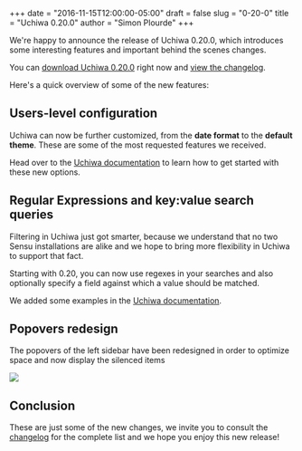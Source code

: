 +++
date = "2016-11-15T12:00:00-05:00"
draft = false
slug = "0-20-0"
title = "Uchiwa 0.20.0"
author = "Simon Plourde"
+++

We're happy to announce the release of Uchiwa 0.20.0, which introduces some
interesting features and important behind the scenes changes.

You can [download Uchiwa 0.20.0](https://uchiwa.io/#/download) right now and
[view the changelog](https://github.com/sensu/uchiwa/blob/master/CHANGELOG.md#0200-2016-11-14).

Here's a quick overview of some of the new features:

## Users-level configuration
Uchiwa can now be further customized, from the **date format** to the **default
theme**. These are some of the most requested features we received.

Head over to the
[Uchiwa documentation](https://docs.uchiwa.io/getting-started/configuration/#users-options)
to learn how to get started with these new options.

## Regular Expressions and key:value search queries
Filtering in Uchiwa just got smarter, because we understand that no two Sensu installations
are alike and we hope to bring more flexibility in Uchiwa to support that fact.

Starting with 0.20, you can now use regexes in your searches and also optionally
specify a field against which a value should be matched.

We added some examples in the
[Uchiwa documentation](https://docs.uchiwa.io/guides/search-queries/).

## Popovers redesign
The popovers of the left sidebar have been redesigned in order to optimize space
and now display the silenced items

![](/images/0-20-0-popovers.png)


## Conclusion
These are just some of the new changes, we invite you to consult the
[changelog](https://github.com/sensu/uchiwa/blob/master/CHANGELOG.md) for the
complete list and we hope you enjoy this new release!
